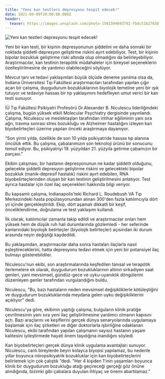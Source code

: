 ```yaml
---
title: "Yeni kan testleri depresyonu tespit edecek!"
date: 2021-04-09T20:00:00.000Z
header:
  teaser: https://images.unsplash.com/photo-1581594693702-fbdc51b2763b?ixid=MXwxMjA3fDB8MHxwaG90by1wYWdlfHx8fGVufDB8fHw%3D&ixlib=rb-1.2.1&auto=format&fit=crop&w=1350&q=80
---
```

![Yeni kan testleri depresyonu tespit edecek!](https://images.unsplash.com/photo-1581594693702-fbdc51b2763b?ixid=MXwxMjA3fDB8MHxwaG90by1wYWdlfHx8fGVufDB8fHw%3D&ixlib=rb-1.2.1&auto=format&fit=crop&w=1350&q=80)

Yeni bir kan testi, bir kişinin depresyonunun şiddetini ve daha sonraki bir noktada şiddetli depresyon geliştirme riskini ayırt edebiliyor. Test, bir kişinin bipolar bozukluk geliştirme riski altında olup olmadığını da belirleyebiliyor. Araştırmacılar, kan testinin terapötik müdahaleler için bireysel seçeneklerin özelleştirilmesine de yardımcı olabileceğini söylüyor.

Mevcut tanı ve tedavi yaklaşımları büyük ölçüde deneme yanılma olsa da, Indiana Üniversitesi Tıp Fakültesi araştırmacıları tarafından yapılan çığır açan bir çalışma, duygudurum bozukluklarının biyolojik temeline yeni bir ışık tutuyor ve tedaviye hassas bir tıp yaklaşımını hedefleyen umut verici bir kan testi sunuyor.

İÜ Tıp Fakültesi Psikiyatri Profesörü Dr.Alexander B. Niculescu liderliğindeki çalışma, bugün yüksek etkili Molecular Psychiatry dergisinde yayınlandı. Çalışma, Niculescu ve meslektaşları tarafından intihar eğiliminin yanı sıra ağrı, travma sonrası stres bozukluğu ve Alzheimer hastalığını izleyen kan biyobelirteçleri üzerine yapılan önceki araştırmaya dayanıyor.

“Son yirmi yılda, özellikle de son 10 yılda psikiyatride hassas tıp alanına öncülük ettik. Bu çalışma, çabalarımızın son teknoloji ürünü bir sonucunu temsil ediyor. Bu, psikiyatriyi 19. yüzyıldan 21. yüzyıla getirme çabamızın bir parçası."

Ekibin çalışması, bir hastanın depresyonunun ne kadar şiddetli olduğunu, gelecekte şiddetli depresyon geliştirme riskini ve gelecekteki bipolar bozukluk (manik-depresif hastalık) riskini ayırt edebilen, RNA biyobelirteçlerinden oluşan bir kan testinin geliştirilmesini anlatıyor. Test ayrıca hastalar için özel ilaç seçenekleri hakkında bilgi veriyor.

Bu kapsamlı çalışma, Indianapolis'teki Richard L. Roudebush VA Tıp Merkezindeki hasta popülasyonundan alınan 300'den fazla katılımcıyla dört yıl içinde gerçekleştirildi. Ekip, dört aşamalı dikkatli bir keşif, önceliklendirme, doğrulama ve test yaklaşımı kullandı.

İlk olarak, katılımcılar zamanla takip edildi ve araştırmacılar onları hem yüksek hem de düşük ruh hali durumlarında gözlemledi - her seferinde kanlarındaki biyolojik belirteçler (biyolojik belirteçler) açısından iki durum arasında neyin değiştiği kaydedildi.

Bu yaklaşımdan, araştırmacılar daha sonra hastaları ilaçlarla nasıl eşleştireceklerini, hatta depresyonu tedavi etmek için yeni bir potansiyel ilaç bulmayı gösterebildiler.

Niculescu'nun ekibi, son araştırmalarında keşfedilen tanısal ve terapötik ilerlemelere ek olarak, duygudurum bozukluklarının altının sirkadiyen saat genleri, yani mevsimsel, gündüz-gece ve uyku-uyanıklık döngülerini düzenleyen genler tarafından vurgulandığını buldu.

Niculescu, "Bu, bazı hastaların neden mevsimsel değişikliklerle kötüleştiğini ve duygudurum bozukluklarında meydana gelen uyku değişikliklerini açıklıyor" dedi.

Niculescu'ya göre, ekibinin yaptığı çalışma, bulguların klinik pratiğe çevrilmesinin yanı sıra yeni ilaç geliştirilmesine yardımcı olmanın kapısını açtı. Bazı araçlarını ve keşiflerini gerçek dünya senaryolarında uygulamaya başlamak için ilaç şirketleri ve diğer doktorlarla işbirliğine odaklanan Niculescu, ekibi tarafından yapılan çalışmanın sayısız hastanın yaşam kalitesini iyileştirmede hayati önem taşıdığına inandığını söyledi.

Kan biyobelirteçleri gerçek dünya klinik uygulama avantajları sunuyor. Niculescu, canlı bireylerde beyin kolayca biyopsi yapılamaz, bu nedenle yıllar boyunca nöropsikiyatrik bozukluklar için kan biyobelirteçlerini belirlemek için çok çalıştık ”dedi. "Her 4 kişiden 1'inin yaşamları boyunca klinik bir duygudurum bozukluğu atağı geçireceği gerçeği göz önüne alındığında, bizimki gibi çabalara duyulan ihtiyaç ve önemi abartılamaz."
